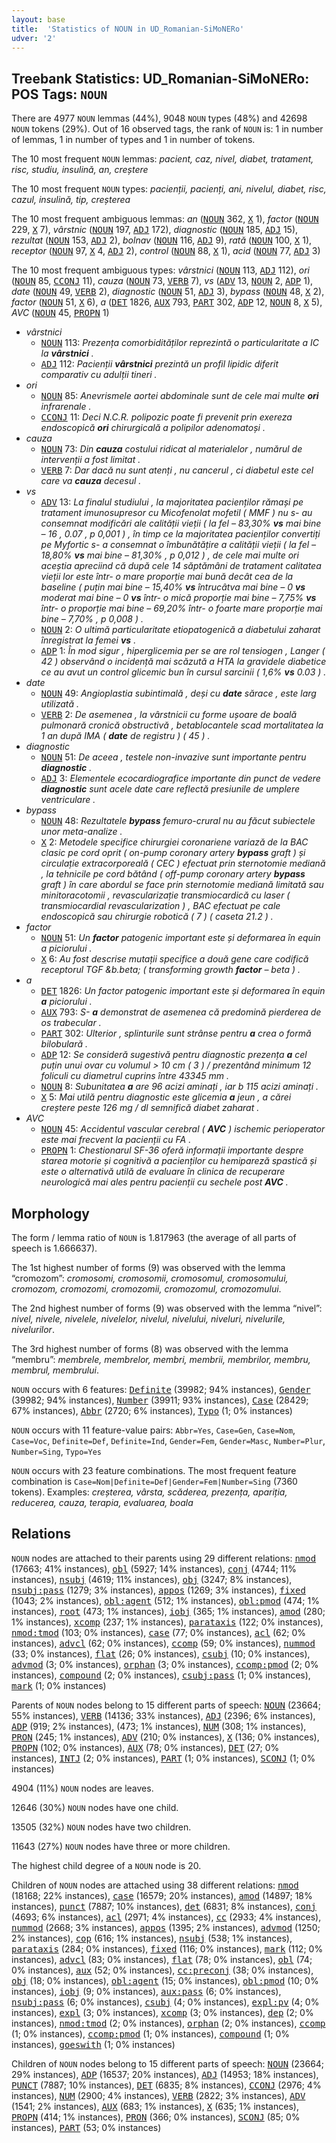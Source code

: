 ```yaml
---
layout: base
title:  'Statistics of NOUN in UD_Romanian-SiMoNERo'
udver: '2'
---
```


## Treebank Statistics: UD_Romanian-SiMoNERo: POS Tags: `NOUN`

There are 4977 `NOUN` lemmas (44%), 9048 `NOUN` types (48%) and 42698 `NOUN` tokens (29%).
Out of 16 observed tags, the rank of `NOUN` is: 1 in number of lemmas, 1 in number of types and 1 in number of tokens.

The 10 most frequent `NOUN` lemmas: <em>pacient, caz, nivel, diabet, tratament, risc, studiu, insulină, an, creștere</em>

The 10 most frequent `NOUN` types:  <em>pacienții, pacienți, ani, nivelul, diabet, risc, cazul, insulină, tip, creșterea</em>

The 10 most frequent ambiguous lemmas: <em>an</em> (<tt><a href="ro_simonero-pos-NOUN.html">NOUN</a></tt> 362, <tt><a href="ro_simonero-pos-X.html">X</a></tt> 1), <em>factor</em> (<tt><a href="ro_simonero-pos-NOUN.html">NOUN</a></tt> 229, <tt><a href="ro_simonero-pos-X.html">X</a></tt> 7), <em>vârstnic</em> (<tt><a href="ro_simonero-pos-NOUN.html">NOUN</a></tt> 197, <tt><a href="ro_simonero-pos-ADJ.html">ADJ</a></tt> 172), <em>diagnostic</em> (<tt><a href="ro_simonero-pos-NOUN.html">NOUN</a></tt> 185, <tt><a href="ro_simonero-pos-ADJ.html">ADJ</a></tt> 15), <em>rezultat</em> (<tt><a href="ro_simonero-pos-NOUN.html">NOUN</a></tt> 153, <tt><a href="ro_simonero-pos-ADJ.html">ADJ</a></tt> 2), <em>bolnav</em> (<tt><a href="ro_simonero-pos-NOUN.html">NOUN</a></tt> 116, <tt><a href="ro_simonero-pos-ADJ.html">ADJ</a></tt> 9), <em>rată</em> (<tt><a href="ro_simonero-pos-NOUN.html">NOUN</a></tt> 100, <tt><a href="ro_simonero-pos-X.html">X</a></tt> 1), <em>receptor</em> (<tt><a href="ro_simonero-pos-NOUN.html">NOUN</a></tt> 97, <tt><a href="ro_simonero-pos-X.html">X</a></tt> 4, <tt><a href="ro_simonero-pos-ADJ.html">ADJ</a></tt> 2), <em>control</em> (<tt><a href="ro_simonero-pos-NOUN.html">NOUN</a></tt> 88, <tt><a href="ro_simonero-pos-X.html">X</a></tt> 1), <em>acid</em> (<tt><a href="ro_simonero-pos-NOUN.html">NOUN</a></tt> 77, <tt><a href="ro_simonero-pos-ADJ.html">ADJ</a></tt> 3)

The 10 most frequent ambiguous types:  <em>vârstnici</em> (<tt><a href="ro_simonero-pos-NOUN.html">NOUN</a></tt> 113, <tt><a href="ro_simonero-pos-ADJ.html">ADJ</a></tt> 112), <em>ori</em> (<tt><a href="ro_simonero-pos-NOUN.html">NOUN</a></tt> 85, <tt><a href="ro_simonero-pos-CCONJ.html">CCONJ</a></tt> 11), <em>cauza</em> (<tt><a href="ro_simonero-pos-NOUN.html">NOUN</a></tt> 73, <tt><a href="ro_simonero-pos-VERB.html">VERB</a></tt> 7), <em>vs</em> (<tt><a href="ro_simonero-pos-ADV.html">ADV</a></tt> 13, <tt><a href="ro_simonero-pos-NOUN.html">NOUN</a></tt> 2, <tt><a href="ro_simonero-pos-ADP.html">ADP</a></tt> 1), <em>date</em> (<tt><a href="ro_simonero-pos-NOUN.html">NOUN</a></tt> 49, <tt><a href="ro_simonero-pos-VERB.html">VERB</a></tt> 2), <em>diagnostic</em> (<tt><a href="ro_simonero-pos-NOUN.html">NOUN</a></tt> 51, <tt><a href="ro_simonero-pos-ADJ.html">ADJ</a></tt> 3), <em>bypass</em> (<tt><a href="ro_simonero-pos-NOUN.html">NOUN</a></tt> 48, <tt><a href="ro_simonero-pos-X.html">X</a></tt> 2), <em>factor</em> (<tt><a href="ro_simonero-pos-NOUN.html">NOUN</a></tt> 51, <tt><a href="ro_simonero-pos-X.html">X</a></tt> 6), <em>a</em> (<tt><a href="ro_simonero-pos-DET.html">DET</a></tt> 1826, <tt><a href="ro_simonero-pos-AUX.html">AUX</a></tt> 793, <tt><a href="ro_simonero-pos-PART.html">PART</a></tt> 302, <tt><a href="ro_simonero-pos-ADP.html">ADP</a></tt> 12, <tt><a href="ro_simonero-pos-NOUN.html">NOUN</a></tt> 8, <tt><a href="ro_simonero-pos-X.html">X</a></tt> 5), <em>AVC</em> (<tt><a href="ro_simonero-pos-NOUN.html">NOUN</a></tt> 45, <tt><a href="ro_simonero-pos-PROPN.html">PROPN</a></tt> 1)


* <em>vârstnici</em>
  * <tt><a href="ro_simonero-pos-NOUN.html">NOUN</a></tt> 113: <em>Prezența comorbidităților reprezintă o particularitate a IC la <b>vârstnici</b> .</em>
  * <tt><a href="ro_simonero-pos-ADJ.html">ADJ</a></tt> 112: <em>Pacienții <b>vârstnici</b> prezintă un profil lipidic diferit comparativ cu adulții tineri .</em>
* <em>ori</em>
  * <tt><a href="ro_simonero-pos-NOUN.html">NOUN</a></tt> 85: <em>Anevrismele aortei abdominale sunt de cele mai multe <b>ori</b> infrarenale .</em>
  * <tt><a href="ro_simonero-pos-CCONJ.html">CCONJ</a></tt> 11: <em>Deci N.C.R. polipozic poate fi prevenit prin exereza endoscopică <b>ori</b> chirurgicală a polipilor adenomatoși .</em>
* <em>cauza</em>
  * <tt><a href="ro_simonero-pos-NOUN.html">NOUN</a></tt> 73: <em>Din <b>cauza</b> costului ridicat al materialelor , numărul de intervenții a fost limitat .</em>
  * <tt><a href="ro_simonero-pos-VERB.html">VERB</a></tt> 7: <em>Dar dacă nu sunt atenți , nu cancerul , ci diabetul este cel care va <b>cauza</b> decesul .</em>
* <em>vs</em>
  * <tt><a href="ro_simonero-pos-ADV.html">ADV</a></tt> 13: <em>La finalul studiului , la majoritatea pacienților rămași pe tratament imunosupresor cu Micofenolat mofetil ( MMF ) nu s- au consemnat modificări ale calității vieții ( la fel – 83,30% <b>vs</b> mai bine – 16 , 0.07 , p 0,001 ) , în timp ce la majoritatea pacienților convertiți pe Myfortic s- a consemnat o îmbunătățire a calității vieții ( la fel – 18,80% <b>vs</b> mai bine – 81,30% , p 0,012 ) , de cele mai multe ori aceștia apreciind că după cele 14 săptămâni de tratament calitatea vieții lor este într- o mare proporție mai bună decât cea de la baseline ( puțin mai bine – 15,40% <b>vs</b> întrucâtva mai bine – 0 <b>vs</b> moderat mai bine – 0 <b>vs</b> într- o mică proporție mai bine – 7,75% <b>vs</b> într- o proporție mai bine – 69,20% într- o foarte mare proporție mai bine – 7,70% , p 0,008 ) .</em>
  * <tt><a href="ro_simonero-pos-NOUN.html">NOUN</a></tt> 2: <em>O ultimă particularitate etiopatogenică a diabetului zaharat înregistrat la femei <b>vs</b> .</em>
  * <tt><a href="ro_simonero-pos-ADP.html">ADP</a></tt> 1: <em>În mod sigur , hiperglicemia per se are rol tensiogen , Langer ( 42 ) observând o incidență mai scăzută a HTA la gravidele diabetice ce au avut un control glicemic bun în cursul sarcinii ( 1,6% <b>vs</b> 0.03 ) .</em>
* <em>date</em>
  * <tt><a href="ro_simonero-pos-NOUN.html">NOUN</a></tt> 49: <em>Angioplastia subintimală , deși cu <b>date</b> sărace , este larg utilizată .</em>
  * <tt><a href="ro_simonero-pos-VERB.html">VERB</a></tt> 2: <em>De asemenea , la vârstnicii cu forme ușoare de boală pulmonară cronică obstructivă , betablocantele scad mortalitatea la 1 an după IMA ( <b>date</b> de registru ) ( 45 ) .</em>
* <em>diagnostic</em>
  * <tt><a href="ro_simonero-pos-NOUN.html">NOUN</a></tt> 51: <em>De aceea , testele non-invazive sunt importante pentru <b>diagnostic</b> .</em>
  * <tt><a href="ro_simonero-pos-ADJ.html">ADJ</a></tt> 3: <em>Elementele ecocardiografice importante din punct de vedere <b>diagnostic</b> sunt acele date care reflectă presiunile de umplere ventriculare .</em>
* <em>bypass</em>
  * <tt><a href="ro_simonero-pos-NOUN.html">NOUN</a></tt> 48: <em>Rezultatele <b>bypass</b> femuro-crural nu au făcut subiectele unor meta-analize .</em>
  * <tt><a href="ro_simonero-pos-X.html">X</a></tt> 2: <em>Metodele specifice chirurgiei coronariene variază de la BAC clasic pe cord oprit ( on-pump coronary artery <b>bypass</b> graft ) și circulație extracorporeală ( CEC ) efectuat prin sternotomie mediană , la tehnicile pe cord bătând ( off-pump coronary artery <b>bypass</b> graft ) în care abordul se face prin sternotomie mediană limitată sau minitoracotomii , revascularizație transmiocardică cu laser ( transmiocardial revascularization ) , BAC efectuat pe cale endoscopică sau chirurgie robotică ( 7 ) ( caseta 21.2 ) .</em>
* <em>factor</em>
  * <tt><a href="ro_simonero-pos-NOUN.html">NOUN</a></tt> 51: <em>Un <b>factor</b> patogenic important este și deformarea în equin a piciorului .</em>
  * <tt><a href="ro_simonero-pos-X.html">X</a></tt> 6: <em>Au fost descrise mutații specifice a două gene care codifică receptorul TGF &b.beta; ( transforming growth <b>factor</b> – beta ) .</em>
* <em>a</em>
  * <tt><a href="ro_simonero-pos-DET.html">DET</a></tt> 1826: <em>Un factor patogenic important este și deformarea în equin <b>a</b> piciorului .</em>
  * <tt><a href="ro_simonero-pos-AUX.html">AUX</a></tt> 793: <em>S- <b>a</b> demonstrat de asemenea că predomină pierderea de os trabecular .</em>
  * <tt><a href="ro_simonero-pos-PART.html">PART</a></tt> 302: <em>Ulterior , splinturile sunt strânse pentru <b>a</b> crea o formă bilobulară .</em>
  * <tt><a href="ro_simonero-pos-ADP.html">ADP</a></tt> 12: <em>Se consideră sugestivă pentru diagnostic prezența <b>a</b> cel puțin unui ovar cu volumul > 10 cm ( 3 ) / prezentând minimum 12 foliculi cu diametrul cuprins între 43345 mm .</em>
  * <tt><a href="ro_simonero-pos-NOUN.html">NOUN</a></tt> 8: <em>Subunitatea <b>a</b> are 96 acizi aminați , iar b 115 acizi aminați .</em>
  * <tt><a href="ro_simonero-pos-X.html">X</a></tt> 5: <em>Mai utilă pentru diagnostic este glicemia <b>a</b> jeun , a cărei creștere peste 126 mg / dl semnifică diabet zaharat .</em>
* <em>AVC</em>
  * <tt><a href="ro_simonero-pos-NOUN.html">NOUN</a></tt> 45: <em>Accidentul vascular cerebral ( <b>AVC</b> ) ischemic perioperator este mai frecvent la pacienții cu FA .</em>
  * <tt><a href="ro_simonero-pos-PROPN.html">PROPN</a></tt> 1: <em>Chestionarul SF-36 oferă informații importante despre starea motorie și cognitivă a pacienților cu hemipareză spastică și este o alternativă utilă de evaluare în clinica de recuperare neurologică mai ales pentru pacienții cu sechele post <b>AVC</b> .</em>

## Morphology

The form / lemma ratio of `NOUN` is 1.817963 (the average of all parts of speech is 1.666637).

The 1st highest number of forms (9) was observed with the lemma “cromozom”: <em>cromosomi, cromosomii, cromosomul, cromosomului, cromozom, cromozomi, cromozomii, cromozomul, cromozomului</em>.

The 2nd highest number of forms (9) was observed with the lemma “nivel”: <em>nivel, nivele, nivelele, nivelelor, nivelul, nivelului, niveluri, nivelurile, nivelurilor</em>.

The 3rd highest number of forms (8) was observed with the lemma “membru”: <em>membrele, membrelor, membri, membrii, membrilor, membru, membrul, membrului</em>.

`NOUN` occurs with 6 features: <tt><a href="ro_simonero-feat-Definite.html">Definite</a></tt> (39982; 94% instances), <tt><a href="ro_simonero-feat-Gender.html">Gender</a></tt> (39982; 94% instances), <tt><a href="ro_simonero-feat-Number.html">Number</a></tt> (39911; 93% instances), <tt><a href="ro_simonero-feat-Case.html">Case</a></tt> (28429; 67% instances), <tt><a href="ro_simonero-feat-Abbr.html">Abbr</a></tt> (2720; 6% instances), <tt><a href="ro_simonero-feat-Typo.html">Typo</a></tt> (1; 0% instances)

`NOUN` occurs with 11 feature-value pairs: `Abbr=Yes`, `Case=Gen`, `Case=Nom`, `Case=Voc`, `Definite=Def`, `Definite=Ind`, `Gender=Fem`, `Gender=Masc`, `Number=Plur`, `Number=Sing`, `Typo=Yes`

`NOUN` occurs with 23 feature combinations.
The most frequent feature combination is `Case=Nom|Definite=Def|Gender=Fem|Number=Sing` (7360 tokens).
Examples: <em>creșterea, vârsta, scăderea, prezența, apariția, reducerea, cauza, terapia, evaluarea, boala</em>


## Relations

`NOUN` nodes are attached to their parents using 29 different relations: <tt><a href="ro_simonero-dep-nmod.html">nmod</a></tt> (17663; 41% instances), <tt><a href="ro_simonero-dep-obl.html">obl</a></tt> (5927; 14% instances), <tt><a href="ro_simonero-dep-conj.html">conj</a></tt> (4744; 11% instances), <tt><a href="ro_simonero-dep-nsubj.html">nsubj</a></tt> (4619; 11% instances), <tt><a href="ro_simonero-dep-obj.html">obj</a></tt> (3247; 8% instances), <tt><a href="ro_simonero-dep-nsubj-pass.html">nsubj:pass</a></tt> (1279; 3% instances), <tt><a href="ro_simonero-dep-appos.html">appos</a></tt> (1269; 3% instances), <tt><a href="ro_simonero-dep-fixed.html">fixed</a></tt> (1043; 2% instances), <tt><a href="ro_simonero-dep-obl-agent.html">obl:agent</a></tt> (512; 1% instances), <tt><a href="ro_simonero-dep-obl-pmod.html">obl:pmod</a></tt> (474; 1% instances), <tt><a href="ro_simonero-dep-root.html">root</a></tt> (473; 1% instances), <tt><a href="ro_simonero-dep-iobj.html">iobj</a></tt> (365; 1% instances), <tt><a href="ro_simonero-dep-amod.html">amod</a></tt> (280; 1% instances), <tt><a href="ro_simonero-dep-xcomp.html">xcomp</a></tt> (237; 1% instances), <tt><a href="ro_simonero-dep-parataxis.html">parataxis</a></tt> (122; 0% instances), <tt><a href="ro_simonero-dep-nmod-tmod.html">nmod:tmod</a></tt> (103; 0% instances), <tt><a href="ro_simonero-dep-case.html">case</a></tt> (77; 0% instances), <tt><a href="ro_simonero-dep-acl.html">acl</a></tt> (62; 0% instances), <tt><a href="ro_simonero-dep-advcl.html">advcl</a></tt> (62; 0% instances), <tt><a href="ro_simonero-dep-ccomp.html">ccomp</a></tt> (59; 0% instances), <tt><a href="ro_simonero-dep-nummod.html">nummod</a></tt> (33; 0% instances), <tt><a href="ro_simonero-dep-flat.html">flat</a></tt> (26; 0% instances), <tt><a href="ro_simonero-dep-csubj.html">csubj</a></tt> (10; 0% instances), <tt><a href="ro_simonero-dep-advmod.html">advmod</a></tt> (3; 0% instances), <tt><a href="ro_simonero-dep-orphan.html">orphan</a></tt> (3; 0% instances), <tt><a href="ro_simonero-dep-ccomp-pmod.html">ccomp:pmod</a></tt> (2; 0% instances), <tt><a href="ro_simonero-dep-compound.html">compound</a></tt> (2; 0% instances), <tt><a href="ro_simonero-dep-csubj-pass.html">csubj:pass</a></tt> (1; 0% instances), <tt><a href="ro_simonero-dep-mark.html">mark</a></tt> (1; 0% instances)

Parents of `NOUN` nodes belong to 15 different parts of speech: <tt><a href="ro_simonero-pos-NOUN.html">NOUN</a></tt> (23664; 55% instances), <tt><a href="ro_simonero-pos-VERB.html">VERB</a></tt> (14136; 33% instances), <tt><a href="ro_simonero-pos-ADJ.html">ADJ</a></tt> (2396; 6% instances), <tt><a href="ro_simonero-pos-ADP.html">ADP</a></tt> (919; 2% instances),  (473; 1% instances), <tt><a href="ro_simonero-pos-NUM.html">NUM</a></tt> (308; 1% instances), <tt><a href="ro_simonero-pos-PRON.html">PRON</a></tt> (245; 1% instances), <tt><a href="ro_simonero-pos-ADV.html">ADV</a></tt> (210; 0% instances), <tt><a href="ro_simonero-pos-X.html">X</a></tt> (136; 0% instances), <tt><a href="ro_simonero-pos-PROPN.html">PROPN</a></tt> (102; 0% instances), <tt><a href="ro_simonero-pos-AUX.html">AUX</a></tt> (78; 0% instances), <tt><a href="ro_simonero-pos-DET.html">DET</a></tt> (27; 0% instances), <tt><a href="ro_simonero-pos-INTJ.html">INTJ</a></tt> (2; 0% instances), <tt><a href="ro_simonero-pos-PART.html">PART</a></tt> (1; 0% instances), <tt><a href="ro_simonero-pos-SCONJ.html">SCONJ</a></tt> (1; 0% instances)

4904 (11%) `NOUN` nodes are leaves.

12646 (30%) `NOUN` nodes have one child.

13505 (32%) `NOUN` nodes have two children.

11643 (27%) `NOUN` nodes have three or more children.

The highest child degree of a `NOUN` node is 20.

Children of `NOUN` nodes are attached using 38 different relations: <tt><a href="ro_simonero-dep-nmod.html">nmod</a></tt> (18168; 22% instances), <tt><a href="ro_simonero-dep-case.html">case</a></tt> (16579; 20% instances), <tt><a href="ro_simonero-dep-amod.html">amod</a></tt> (14897; 18% instances), <tt><a href="ro_simonero-dep-punct.html">punct</a></tt> (7887; 10% instances), <tt><a href="ro_simonero-dep-det.html">det</a></tt> (6831; 8% instances), <tt><a href="ro_simonero-dep-conj.html">conj</a></tt> (4693; 6% instances), <tt><a href="ro_simonero-dep-acl.html">acl</a></tt> (2971; 4% instances), <tt><a href="ro_simonero-dep-cc.html">cc</a></tt> (2933; 4% instances), <tt><a href="ro_simonero-dep-nummod.html">nummod</a></tt> (2668; 3% instances), <tt><a href="ro_simonero-dep-appos.html">appos</a></tt> (1395; 2% instances), <tt><a href="ro_simonero-dep-advmod.html">advmod</a></tt> (1250; 2% instances), <tt><a href="ro_simonero-dep-cop.html">cop</a></tt> (616; 1% instances), <tt><a href="ro_simonero-dep-nsubj.html">nsubj</a></tt> (538; 1% instances), <tt><a href="ro_simonero-dep-parataxis.html">parataxis</a></tt> (284; 0% instances), <tt><a href="ro_simonero-dep-fixed.html">fixed</a></tt> (116; 0% instances), <tt><a href="ro_simonero-dep-mark.html">mark</a></tt> (112; 0% instances), <tt><a href="ro_simonero-dep-advcl.html">advcl</a></tt> (83; 0% instances), <tt><a href="ro_simonero-dep-flat.html">flat</a></tt> (78; 0% instances), <tt><a href="ro_simonero-dep-obl.html">obl</a></tt> (74; 0% instances), <tt><a href="ro_simonero-dep-aux.html">aux</a></tt> (52; 0% instances), <tt><a href="ro_simonero-dep-cc-preconj.html">cc:preconj</a></tt> (38; 0% instances), <tt><a href="ro_simonero-dep-obj.html">obj</a></tt> (18; 0% instances), <tt><a href="ro_simonero-dep-obl-agent.html">obl:agent</a></tt> (15; 0% instances), <tt><a href="ro_simonero-dep-obl-pmod.html">obl:pmod</a></tt> (10; 0% instances), <tt><a href="ro_simonero-dep-iobj.html">iobj</a></tt> (9; 0% instances), <tt><a href="ro_simonero-dep-aux-pass.html">aux:pass</a></tt> (6; 0% instances), <tt><a href="ro_simonero-dep-nsubj-pass.html">nsubj:pass</a></tt> (6; 0% instances), <tt><a href="ro_simonero-dep-csubj.html">csubj</a></tt> (4; 0% instances), <tt><a href="ro_simonero-dep-expl-pv.html">expl:pv</a></tt> (4; 0% instances), <tt><a href="ro_simonero-dep-expl.html">expl</a></tt> (3; 0% instances), <tt><a href="ro_simonero-dep-xcomp.html">xcomp</a></tt> (3; 0% instances), <tt><a href="ro_simonero-dep-dep.html">dep</a></tt> (2; 0% instances), <tt><a href="ro_simonero-dep-nmod-tmod.html">nmod:tmod</a></tt> (2; 0% instances), <tt><a href="ro_simonero-dep-orphan.html">orphan</a></tt> (2; 0% instances), <tt><a href="ro_simonero-dep-ccomp.html">ccomp</a></tt> (1; 0% instances), <tt><a href="ro_simonero-dep-ccomp-pmod.html">ccomp:pmod</a></tt> (1; 0% instances), <tt><a href="ro_simonero-dep-compound.html">compound</a></tt> (1; 0% instances), <tt><a href="ro_simonero-dep-goeswith.html">goeswith</a></tt> (1; 0% instances)

Children of `NOUN` nodes belong to 15 different parts of speech: <tt><a href="ro_simonero-pos-NOUN.html">NOUN</a></tt> (23664; 29% instances), <tt><a href="ro_simonero-pos-ADP.html">ADP</a></tt> (16537; 20% instances), <tt><a href="ro_simonero-pos-ADJ.html">ADJ</a></tt> (14953; 18% instances), <tt><a href="ro_simonero-pos-PUNCT.html">PUNCT</a></tt> (7887; 10% instances), <tt><a href="ro_simonero-pos-DET.html">DET</a></tt> (6835; 8% instances), <tt><a href="ro_simonero-pos-CCONJ.html">CCONJ</a></tt> (2976; 4% instances), <tt><a href="ro_simonero-pos-NUM.html">NUM</a></tt> (2900; 4% instances), <tt><a href="ro_simonero-pos-VERB.html">VERB</a></tt> (2822; 3% instances), <tt><a href="ro_simonero-pos-ADV.html">ADV</a></tt> (1541; 2% instances), <tt><a href="ro_simonero-pos-AUX.html">AUX</a></tt> (683; 1% instances), <tt><a href="ro_simonero-pos-X.html">X</a></tt> (635; 1% instances), <tt><a href="ro_simonero-pos-PROPN.html">PROPN</a></tt> (414; 1% instances), <tt><a href="ro_simonero-pos-PRON.html">PRON</a></tt> (366; 0% instances), <tt><a href="ro_simonero-pos-SCONJ.html">SCONJ</a></tt> (85; 0% instances), <tt><a href="ro_simonero-pos-PART.html">PART</a></tt> (53; 0% instances)

